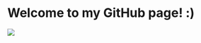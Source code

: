 # Welcome to my GitHub page! :)
![](https://media.giphy.com/media/v1.Y2lkPTc5MGI3NjExM3JiN2czaGNmYWtwbHM0MzRwenZwOGMxMDU5anQ2Zm43MWVvNGNmaSZlcD12MV9pbnRlcm5hbF9naWZfYnlfaWQmY3Q9cw/INd63Bonea3kgC68D5/giphy.gif)
